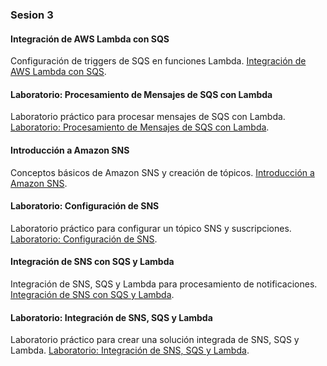 ### Sesion 3

#### Integración de AWS Lambda con SQS
Configuración de triggers de SQS en funciones Lambda. [Integración de AWS Lambda con SQS](integracion_lambda_sqs.md).

#### Laboratorio: Procesamiento de Mensajes de SQS con Lambda
Laboratorio práctico para procesar mensajes de SQS con Lambda. [Laboratorio: Procesamiento de Mensajes de SQS con Lambda](laboratorio_procesamiento_sqs.md).

#### Introducción a Amazon SNS
Conceptos básicos de Amazon SNS y creación de tópicos. [Introducción a Amazon SNS](introduccion_sns.md).

#### Laboratorio: Configuración de SNS
Laboratorio práctico para configurar un tópico SNS y suscripciones. [Laboratorio: Configuración de SNS](laboratorio_sns.md).

#### Integración de SNS con SQS y Lambda
Integración de SNS, SQS y Lambda para procesamiento de notificaciones. [Integración de SNS con SQS y Lambda](integracion_sns_sqs_lambda.md).

#### Laboratorio: Integración de SNS, SQS y Lambda
Laboratorio práctico para crear una solución integrada de SNS, SQS y Lambda. [Laboratorio: Integración de SNS, SQS y Lambda](laboratorio_integracion.md).

